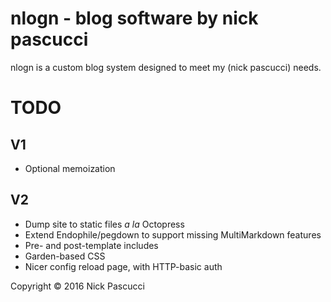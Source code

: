 # nlogn - blog software by nick pascucci

nlogn is a custom blog system designed to meet my (nick pascucci) needs.

# TODO
## V1
+ Optional memoization

## V2
+ Dump site to static files *a la* Octopress
+ Extend Endophile/pegdown to support missing MultiMarkdown features
+ Pre- and post-template includes
+ Garden-based CSS
+ Nicer config reload page, with HTTP-basic auth

Copyright © 2016 Nick Pascucci

